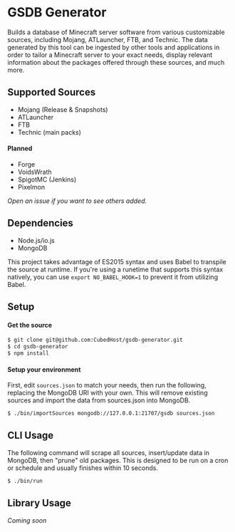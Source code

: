 # GSDB Generator
Builds a database of Minecraft server software from various customizable sources, including Mojang, ATLauncher, FTB, and Technic. The data generated by this tool can be ingested by other tools and applications in order to tailor a Minecraft server to your exact needs, display relevant information about the packages offered through these sources, and much more.

## Supported Sources
- Mojang (Release & Snapshots)
- ATLauncher
- FTB
- Technic (main packs)

#### Planned
- Forge
- VoidsWrath
- SpigotMC (Jenkins)
- Pixelmon

_Open an issue if you want to see others added._

## Dependencies
- Node.js/io.js
- MongoDB

This project takes advantage of ES2015 syntax and uses Babel to transpile the source at runtime. If you're using a runetime that supports this syntax natively, you can use `export NO_BABEL_HOOK=1` to prevent it from utilizing Babel.

## Setup
#### Get the source
```bash
$ git clone git@github.com:CubedHost/gsdb-generator.git
$ cd gsdb-generator
$ npm install
```

#### Setup your environment
First, edit `sources.json` to match your needs, then run the following, replacing the MongoDB URI with your own. This will remove existing sources and import the data from sources.json into MongoDB.
```bash
$ ./bin/importSources mongodb://127.0.0.1:21707/gsdb sources.json
```

## CLI Usage
The following command will scrape all sources, insert/update data in MongoDB, then "prune" old packages. This is designed to be run on a cron or schedule and usually finishes within 10 seconds.
```bash
$ ./bin/run
```

## Library Usage
_Coming soon_
